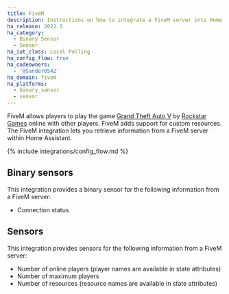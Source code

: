 ```yaml
---
title: FiveM
description: Instructions on how to integrate a FiveM server into Home Assistant.
ha_release: 2022.3
ha_category:
  - Binary Sensor
  - Sensor
ha_iot_class: Local Polling
ha_config_flow: true
ha_codeowners:
  - '@Sander0542'
ha_domain: fivem
ha_platforms:
  - binary_sensor
  - sensor
---
```


FiveM allows players to play the game [Grand Theft Auto V](https://www.rockstargames.com/V) by [Rockstar Games](https://www.rockstargames.com) online with other players. FiveM adds support for custom resources. The FiveM integration lets you retrieve information from a FiveM server within Home Assistant.

{% include integrations/config_flow.md %}

## Binary sensors

This integration provides a binary sensor for the following information from a FiveM server:

- Connection status

## Sensors

This integration provides sensors for the following information from a FiveM server:

- Number of online players (player names are available in state attributes)
- Number of maximum players
- Number of resources (resource names are available in state attributes)
